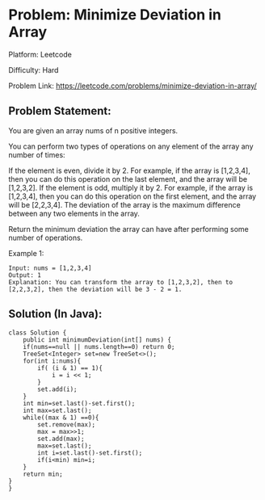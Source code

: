 # Problem: Minimize Deviation in Array

Platform: Leetcode

Difficulty: Hard

Problem Link: https://leetcode.com/problems/minimize-deviation-in-array/

## Problem Statement:

You are given an array nums of n positive integers.

You can perform two types of operations on any element of the array any number of times:

If the element is even, divide it by 2.
For example, if the array is [1,2,3,4], then you can do this operation on the last element, and the array will be [1,2,3,2].
If the element is odd, multiply it by 2.
For example, if the array is [1,2,3,4], then you can do this operation on the first element, and the array will be [2,2,3,4].
The deviation of the array is the maximum difference between any two elements in the array.

Return the minimum deviation the array can have after performing some number of operations.

Example 1:

    Input: nums = [1,2,3,4]
    Output: 1
    Explanation: You can transform the array to [1,2,3,2], then to [2,2,3,2], then the deviation will be 3 - 2 = 1.

## Solution (In Java):

    class Solution {
        public int minimumDeviation(int[] nums) {
        if(nums==null || nums.length==0) return 0;
        TreeSet<Integer> set=new TreeSet<>();
        for(int i:nums){
            if( (i & 1) == 1){
                i = i << 1;
            }
            set.add(i);
        }
        int min=set.last()-set.first();
        int max=set.last();
        while((max & 1) ==0){
            set.remove(max);
            max = max>>1;
            set.add(max);
            max=set.last();
            int i=set.last()-set.first();
            if(i<min) min=i;
        }
        return min;
    }
    }





